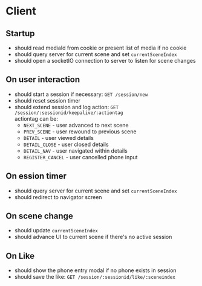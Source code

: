 Client
======

Startup
-------
- should read mediaId from cookie or present list of media if no cookie
- should query server for current scene and set `currentSceneIndex`
- should open a socketIO connection to server to listen for scene changes

On user interaction
-------------------
- should start a session if necessary: `GET /session/new`
- should reset session timer
- should extend session and log action: `GET /session/:sessionid/keepalive/:actiontag`  
actiontag can be:
  - `NEXT_SCENE` - user advanced to next scene
  - `PREV_SCENE` - user rewound to previous scene
  - `DETAIL` - user viewed details
  - `DETAIL_CLOSE` - user closed details
  - `DETAIL_NAV` - user navigated within details
  - `REGISTER_CANCEL` - user cancelled phone input

On ession timer
---------------
- should query server for current scene and set `currentSceneIndex`
- should redirect to navigator screen

On scene change
---------------
- should update `currentSceneIndex`
- should advance UI to current scene if there's no active session

On Like
-------
- should show the phone entry modal if no phone exists in session
- should save the like: `GET /session/:sessionid/like/:sceneindex`
